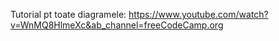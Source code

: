 Tutorial pt toate diagramele: 
https://www.youtube.com/watch?v=WnMQ8HlmeXc&ab_channel=freeCodeCamp.org
